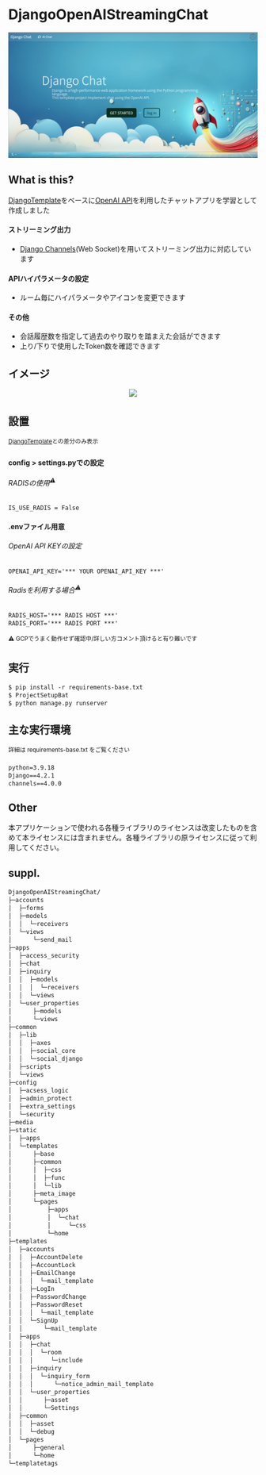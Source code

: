 # DjangoOpenAIStreamingChat
<img src="https://github.com/MITSUHIRO-KURIKI/DjangoOpenAIStreamingChat/blob/main/static/templates/pages/home/img/image.png">

## What is this?
[DjangoTemplate](https://github.com/MITSUHIRO-KURIKI/DjangoTemplate/ "DjangoTemplate")をベースに[OpenAI API](https://openai.com/blog/openai-api "OpenAI API")を利用したチャットアプリを学習として作成しました

#### ストリーミング出力
* [Django Channels](https://channels.readthedocs.io/en/latest/ "Django Channels")(Web Socket)を用いてストリーミング出力に対応しています

#### APIハイパラメータの設定
* ルーム毎にハイパラメータやアイコンを変更できます

#### その他
* 会話履歴数を指定して過去のやり取りを踏まえた会話ができます  
* 上り/下りで使用したToken数を確認できます

## イメージ
<center><img height="430px" src="https://github.com/MITSUHIRO-KURIKI/DjangoOpenAIStreamingChat/blob/main/static/templates/pages/home/img/img_fps10.gif"></center>

## 設置
<sup>[DjangoTemplate](https://mitsuhiro-kuriki.github.io/DjangoTemplate/ "DjangoTemplate")との差分のみ表示</sup>

#### config > settings.pyでの設定
###### RADISの使用<sup>⚠️</sup>
```
IS_USE_RADIS = False
```

#### .envファイル用意
###### OpenAI API KEYの設定
```
OPENAI_API_KEY='*** YOUR OPENAI_API_KEY ***'
```

###### Radisを利用する場合<sup>⚠️</sup>
```
RADIS_HOST='*** RADIS HOST ***'  
RADIS_PORT='*** RADIS PORT ***'
```
<sup>⚠️ GCPでうまく動作せず確認中/詳しい方コメント頂けると有り難いです</sup>
## 実行
```
$ pip install -r requirements-base.txt
$ ProjectSetupBat
$ python manage.py runserver
```

## 主な実行環境
<sup>詳細は requirements-base.txt をご覧ください</sup>
```
python=3.9.18
Django==4.2.1
channels==4.0.0
```

## Other
本アプリケーションで使われる各種ライブラリのライセンスは改変したものを含めて本ライセンスには含まれません。各種ライブラリの原ライセンスに従って利用してください。

## suppl.
```
DjangoOpenAIStreamingChat/
├─accounts
│  ├─forms
│  ├─models
│  │  └─receivers
│  └─views
│      └─send_mail
├─apps
│  ├─access_security
│  ├─chat
│  ├─inquiry
│  │  ├─models
│  │  │  └─receivers
│  │  └─views
│  └─user_properties
│      ├─models
│      └─views
├─common
│  ├─lib
│  │  ├─axes
│  │  ├─social_core
│  │  └─social_django
│  ├─scripts
│  └─views
├─config
│  ├─acsess_logic
│  ├─admin_protect
│  ├─extra_settings
│  └─security
├─media
├─static
│  ├─apps
│  └─templates
│      ├─base
│      ├─common
│      │  ├─css
│      │  ├─func
│      │  └─lib
│      ├─meta_image
│      └─pages
│          ├─apps
│          │  └─chat
│          │     └─css
│          └─home
├─templates
│  ├─accounts
│  │  ├─AccountDelete
│  │  ├─AccountLock
│  │  ├─EmailChange
│  │  │  └─mail_template
│  │  ├─LogIn
│  │  ├─PasswordChange
│  │  ├─PasswordReset
│  │  │  └─mail_template
│  │  └─SignUp
│  │      └─mail_template
│  ├─apps
│  │  ├─chat
│  │  │  └─room
│  │  │     └─include
│  │  ├─inquiry
│  │  │  └─inquiry_form
│  │  │      └─notice_admin_mail_template
│  │  └─user_properties
│  │      ├─asset
│  │      └─Settings
│  ├─common
│  │  ├─asset
│  │  └─debug
│  └─pages
│      ├─general
│      └─home
└─templatetags
```
